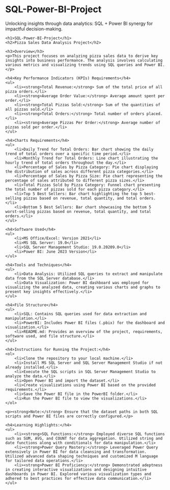 # SQL-Power-BI-Project
Unlocking insights through data analytics: SQL + Power BI synergy for impactful decision-making.
<!DOCTYPE html>
<html>

<head>
    <title>SQL-Power-BI-Project: Pizza Sales Data Analysis</title>
</head>

<body>

    <h1>SQL-Power-BI-Project</h1>
    <h2>Pizza Sales Data Analysis Project</h2>

    <h3>Overview</h3>
    <p>This project focuses on analyzing pizza sales data to derive key insights into business performance. The analysis involves calculating various metrics and visualizing trends using SQL queries and Power BI.</p>

    <h4>Key Performance Indicators (KPIs) Requirements</h4>
    <ul>
        <li><strong>Total Revenue:</strong> Sum of the total price of all pizza orders.</li>
        <li><strong>Average Order Value:</strong> Average amount spent per order.</li>
        <li><strong>Total Pizzas Sold:</strong> Sum of the quantities of all pizzas sold.</li>
        <li><strong>Total Orders:</strong> Total number of orders placed.</li>
        <li><strong>Average Pizzas Per Order:</strong> Average number of pizzas sold per order.</li>
    </ul>

    <h4>Charts Requirements</h4>
    <ul>
        <li>Daily Trend for Total Orders: Bar chart showing the daily trend of total orders over a specific time period.</li>
        <li>Monthly Trend for Total Orders: Line chart illustrating the hourly trend of total orders throughout the day.</li>
        <li>Percentage of Sales by Pizza Category: Pie chart displaying the distribution of sales across different pizza categories.</li>
        <li>Percentage of Sales by Pizza Size: Pie chart representing the percentage of sales attributed to different pizza sizes.</li>
        <li>Total Pizzas Sold by Pizza Category: Funnel chart presenting the total number of pizzas sold for each pizza category.</li>
        <li>Top 5 Best Sellers: Bar chart highlighting the top 5 best-selling pizzas based on revenue, total quantity, and total orders.</li>
        <li>Bottom 5 Best Sellers: Bar chart showcasing the bottom 5 worst-selling pizzas based on revenue, total quantity, and total orders.</li>
    </ul>

    <h4>Software Used</h4>
    <ul>
        <li>MS Office/Excel: Version 2021</li>
        <li>MS SQL Server: 19.0</li>
        <li>SQL Server Management Studio: 19.0.20209.0</li>
        <li>Power BI: June 2023 Version</li>
    </ul>

    <h4>Tools and Techniques</h4>
    <ul>
        <li>Data Analysis: Utilized SQL queries to extract and manipulate data from the SQL Server database.</li>
        <li>Data Visualization: Power BI dashboard was employed for visualizing the analyzed data, creating various charts and graphs to present key insights effectively.</li>
    </ul>

    <h4>File Structure</h4>
    <ul>
        <li>SQL: Contains SQL queries used for data extraction and manipulation.</li>
        <li>PowerBI: Includes Power BI files (.pbix) for the dashboard and visualization.</li>
        <li>README.md: Provides an overview of the project, requirements, software used, and file structure.</li>
    </ul>

    <h4>Instructions for Running the Project:</h4>
    <ol>
        <li>Clone the repository to your local machine.</li>
        <li>Install MS SQL Server and SQL Server Management Studio if not already installed.</li>
        <li>Execute the SQL scripts in SQL Server Management Studio to analyze the data.</li>
        <li>Open Power BI and import the dataset.</li>
        <li>Create visualizations using Power BI based on the provided requirements.</li>
        <li>Save the Power BI file in the PowerBI folder.</li>
        <li>Run the Power BI file to view the visualizations.</li>
    </ol>

    <p><strong>Note:</strong> Ensure that the dataset paths in both SQL scripts and Power BI files are correctly configured.</p>

    <h4>Learning Highlights:</h4>
    <ul>
        <li><strong>SQL Functions:</strong> Employed diverse SQL functions such as SUM, AVG, and COUNT for data aggregation. Utilized string and date functions along with conditionals for data manipulation.</li>
        <li><strong>Power Query Mastery:</strong> Leveraged Power Query extensively in Power BI for data cleansing and transformation. Utilized advanced data shaping techniques and customized M language for tailored data operations.</li>
        <li><strong>Power BI Proficiency:</strong> Demonstrated adeptness in creating interactive visualizations and designing intuitive dashboards in Power BI. Explored various visualization types and adhered to best practices for effective data communication.</li>
    </ul>

</body>

</html>


